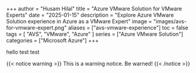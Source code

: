 +++
author = "Husam Hilal"
title = "Azure VMware Solution for VMware Experts"
date = "2025-01-15"
description = "Explore Azure VMware Solution experience in Azure as a VMware Expert"
image = "images/avs-for-vmware-expert.png"
aliases = ["avs-vmware-experience"]
toc = false
tags = [
    "AVS",
    "VMware",
    "Azure"
]
series = ["Azure VMware Solution"]
categories = ["Microsoft Azure"]
+++

hello
test 
test

{{< notice warning >}}
This is a warning notice. Be warned!
{{< /notice >}}
